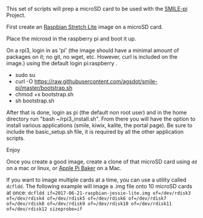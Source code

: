 This set of scripts will prep a microSD card to be used with the [SMILE-pi](http://smile-pi.org) Project.

First create an [Raspbian Stretch Lite](https://www.raspberrypi.org/downloads/raspbian/) image on a microSD card.

Place the microsd in the raspberry pi and boot it up.

On a rpi3, login in as 'pi' (the image should have a minimal amount of packages on it; no git, no wget, etc. However, curl is included on the image.) using the default login pi:raspberry .

  - sudo su
  - curl -O https://raw.githubusercontent.com/agsdot/smile-pi/master/bootstrap.sh
  - chmod +x bootstrap.sh
  - sh bootstrap.sh

After that is done, login as pi (the default non root user) and in the home directory run "bash ~/rpi3_install.sh". From there you will have the option to install various applications (smile, kiwix, kalite, the portal page). Be sure to include the basic_setup.sh file, it is required by all the other application scripts.

Enjoy

Once you create a good image, create a clone of that microSD card using `dd` on a mac or linux, or [Apple Pi Baker](http://www.tweaking4all.com/software/macosx-software/macosx-apple-pi-baker/) on a Mac.

If you want to image multiple cards at a time, you can use a utility called `dcfldd`.  The following example will image a .img file onto 10 microSD cards at once: `dcfldd if=2017-06-21-raspbian-jessie-lite.img of=/dev/rdisk3 of=/dev/rdisk4 of=/dev/rdisk5 of=/dev/rdisk6 of=/dev/rdisk7 of=/dev/rdisk8 of=/dev/rdisk9 of=/dev/rdisk10 of=/dev/rdisk11 of=/dev/rdisk12 sizeprobe=if`
